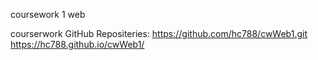coursework 1 web

courserwork GitHub Repositeries:
https://github.com/hc788/cwWeb1.git
https://hc788.github.io/cwWeb1/